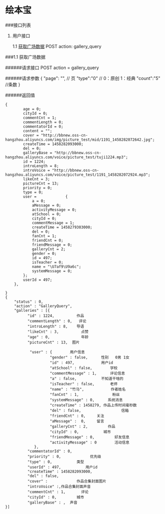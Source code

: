 # 绘本宝

###接口列表

1. 用户接口

	1.1 <a href="#1.1">获取广场数据</a>	POST action: gallery_query<br/>



###<a name="1.1">1.1 获取广场数据</a>

######请求接口
POST action = gallery_query

######请求参数
	{
		 "page": "",				// 页
        "type":"0"                              // 0：原创 1：经典
        "count":"5"			//条数
	}
	
######返回值

	{
			age = 0;
            cityId = 0;
            commentCnt = 1;
            commentLength = 0;
            commentatorId = 0;
            content = "";
            cover = "http://bbnew.oss-cn-hangzhou.aliyuncs.com/img/picture_test/mid/1191_1458282072642.jpg";
            createTime = 1458282093000;
            del = 0;
            galleryBase = "http://bbnew.oss-cn-hangzhou.aliyuncs.com/voice/picture_test/tuji1224.mp3";
            id = 1224;
            introLength = 8;
            introVoice = "http://bbnew.oss-cn-hangzhou.aliyuncs.com/voice/picture_test/1191_1458282072924.mp3";
            likeCnt = 3;
            pictureCnt = 13;
            priority = 0;
            type = 0;
            user =             {
                a = 0;
                aMessage = 0;
                activityMessage = 0;
                atSchool = 0;
                cityId = 0;
                commentMessage = 1;
                createTime = 1458279303000;
                del = 0;
                fanCnt = 1;
                friendCnt = 0;
                friendMessage = 0;
                galleryCnt = 2;
                gender = 0;
                id = 497;
                isTeacher = 0;
                name = "\U7af9\U9a6c";
                systemMessage = 0;
            };
            userId = 497;
        },

	}
	{
		"status" : 0,
 	 	"action" : "GalleryQuery",
 		"galleries" : [{
		      "id" : 1224,			作品
		      "commentLength" : 0,   评论
		      "introLength" : 8,	导语
		      "likeCnt" : 3,          点赞
		      "age" : 0,              年龄
		      "pictureCnt" : 13,  图片
		
			   "user" : {	     用户信息
				        "gender" : false,      性别   0男 1女
				        "id" : 497,            用户id
				        "atSchool" : false,        学校 
				        "commentMessage" : 1,      评论信息
				        "a" : false,           不知道干啥的
				        "isTeacher" : false,       老师
				        "name" : "竹马",            作者姓名
				        "fanCnt" : 1,               粉丝
				        "systemMessage" : 0,      系统消息
				        "createTime" : 1458279, 作品上传时间毫秒数
				        "del" : false,                  信箱
				        "friendCnt" : 0,     关注
				        "aMessage" :  0,     留言
				        "galleryCnt" : 2,         作品
				        "cityId" : 0,           城市
				        "friendMessage" : 0,         好友信息
				        "activityMessage" : 0        活动信息
				 },
		      "commentatorId" : 0,      
		      "priority" : 0,             优先级
		      "type" : 0,			类型        
		      "userId" : 497,			用户id
		      "createTime" : 1458282093000,
		      "del" : false,            
		      "cover" : 			作品合集封面图片
		      "introVoice" :,作品合集封面声音
		      "commentCnt" : 1,       评论
		      "cityId" : 0,			城市
		      "galleryBase" : ,  声音
	}]

